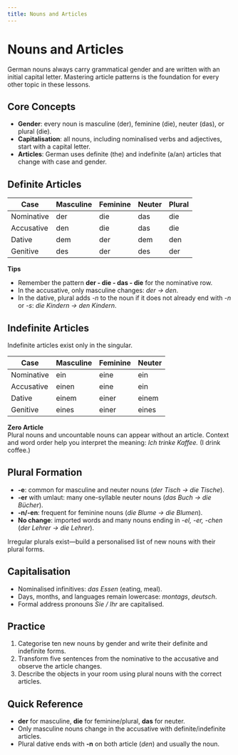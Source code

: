 ```yaml
---
title: Nouns and Articles
---
```


# Nouns and Articles

German nouns always carry grammatical gender and are written with an initial capital letter. Mastering article patterns is the foundation for every other topic in these lessons.

## Core Concepts

- **Gender**: every noun is masculine (der), feminine (die), neuter (das), or plural (die).
- **Capitalisation**: all nouns, including nominalised verbs and adjectives, start with a capital letter.
- **Articles**: German uses definite (the) and indefinite (a/an) articles that change with case and gender.

## Definite Articles

| Case        | Masculine | Feminine | Neuter | Plural |
|-------------|-----------|----------|--------|--------|
| Nominative  | der       | die      | das    | die    |
| Accusative  | den       | die      | das    | die    |
| Dative      | dem       | der      | dem    | den    |
| Genitive    | des       | der      | des    | der    |

**Tips**

- Remember the pattern **der - die - das - die** for the nominative row.
- In the accusative, only masculine changes: *der → den*.
- In the dative, plural adds *-n* to the noun if it does not already end with *-n* or *-s*: *die Kindern → den Kindern*.

## Indefinite Articles

Indefinite articles exist only in the singular.

| Case        | Masculine | Feminine | Neuter |
|-------------|-----------|----------|--------|
| Nominative  | ein       | eine     | ein    |
| Accusative  | einen     | eine     | ein    |
| Dative      | einem     | einer    | einem  |
| Genitive    | eines     | einer    | eines  |

**Zero Article**  
Plural nouns and uncountable nouns can appear without an article. Context and word order help you interpret the meaning: *Ich trinke Kaffee.* (I drink coffee.)

## Plural Formation

- **-e**: common for masculine and neuter nouns (*der Tisch → die Tische*).
- **-er** with umlaut: many one-syllable neuter nouns (*das Buch → die Bücher*).
- **-n/-en**: frequent for feminine nouns (*die Blume → die Blumen*).
- **No change**: imported words and many nouns ending in *-el, -er, -chen* (*der Lehrer → die Lehrer*).

Irregular plurals exist—build a personalised list of new nouns with their plural forms.

## Capitalisation

- Nominalised infinitives: *das Essen* (eating, meal).
- Days, months, and languages remain lowercase: *montags*, *deutsch*.
- Formal address pronouns *Sie / Ihr* are capitalised.

## Practice

1. Categorise ten new nouns by gender and write their definite and indefinite forms.
2. Transform five sentences from the nominative to the accusative and observe the article changes.
3. Describe the objects in your room using plural nouns with the correct articles.

## Quick Reference

- **der** for masculine, **die** for feminine/plural, **das** for neuter.
- Only masculine nouns change in the accusative with definite/indefinite articles.
- Plural dative ends with **-n** on both article (*den*) and usually the noun.
